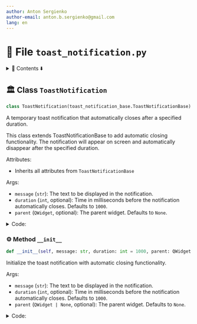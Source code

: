 ```yaml
---
author: Anton Sergienko
author-email: anton.b.sergienko@gmail.com
lang: en
---
```


# 📄 File `toast_notification.py`

<details>
<summary>📖 Contents ⬇️</summary>

## Contents

- [🏛️ Class `ToastNotification`](#%EF%B8%8F-class-toastnotification)
  - [⚙️ Method `__init__`](#%EF%B8%8F-method-__init__)

</details>

## 🏛️ Class `ToastNotification`

```python
class ToastNotification(toast_notification_base.ToastNotificationBase)
```

A temporary toast notification that automatically closes after a specified duration.

This class extends ToastNotificationBase to add automatic closing functionality.
The notification will appear on screen and automatically disappear after
the specified duration.

Attributes:

- Inherits all attributes from `ToastNotificationBase`

Args:

- `message` (`str`): The text to be displayed in the notification.
- `duration` (`int`, optional): Time in milliseconds before the notification
  automatically closes. Defaults to `1000`.
- `parent` (`QWidget`, optional): The parent widget. Defaults to `None`.

<details>
<summary>Code:</summary>

```python
class ToastNotification(toast_notification_base.ToastNotificationBase):

    def __init__(self, message: str, duration: int = 1000, parent: QWidget | None = None) -> None:
        """Initialize the toast notification with automatic closing functionality.

        Args:

        - `message` (`str`): The text to be displayed in the notification.
        - `duration` (`int`, optional): Time in milliseconds before the notification
          automatically closes. Defaults to `1000`.
        - `parent` (`QWidget | None`, optional): The parent widget. Defaults to `None`.

        """
        super().__init__(message, parent)
        QTimer.singleShot(duration, self.close)
```

</details>

### ⚙️ Method `__init__`

```python
def __init__(self, message: str, duration: int = 1000, parent: QWidget | None = None) -> None
```

Initialize the toast notification with automatic closing functionality.

Args:

- `message` (`str`): The text to be displayed in the notification.
- `duration` (`int`, optional): Time in milliseconds before the notification
  automatically closes. Defaults to `1000`.
- `parent` (`QWidget | None`, optional): The parent widget. Defaults to `None`.

<details>
<summary>Code:</summary>

```python
def __init__(self, message: str, duration: int = 1000, parent: QWidget | None = None) -> None:
        super().__init__(message, parent)
        QTimer.singleShot(duration, self.close)
```

</details>
